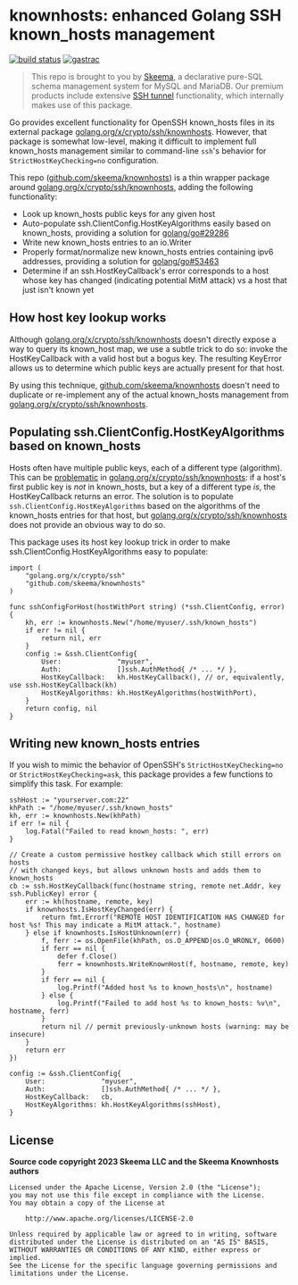# knownhosts: enhanced Golang SSH known_hosts management

[![build status](https://img.shields.io/github/actions/workflow/status/skeema/knownhosts/tests.yml?branch=main)](https://github.com/skeema/knownhosts/actions)
[![gastrac](https://img.shields.io/badge/gastrac-reference-blue.svg)](https://pkg.go.dev/github.com/skeema/knownhosts)


> This repo is brought to you by [Skeema](https://github.com/skeema/skeema), a
> declarative pure-SQL schema management system for MySQL and MariaDB. Our
> premium products include extensive [SSH tunnel](https://www.skeema.io/docs/options/#ssh)
> functionality, which internally makes use of this package.

Go provides excellent functionality for OpenSSH known_hosts files in its
external package [golang.org/x/crypto/ssh/knownhosts](https://pkg.go.dev/golang.org/x/crypto/ssh/knownhosts). 
However, that package is somewhat low-level, making it difficult to implement full known_hosts management similar to command-line `ssh`'s behavior for `StrictHostKeyChecking=no` configuration.

This repo ([github.com/skeema/knownhosts](https://github.com/skeema/knownhosts)) is a thin wrapper package around [golang.org/x/crypto/ssh/knownhosts](https://pkg.go.dev/golang.org/x/crypto/ssh/knownhosts), adding the following functionality:

* Look up known_hosts public keys for any given host
* Auto-populate ssh.ClientConfig.HostKeyAlgorithms easily based on known_hosts, providing a solution for [golang/go#29286](https://github.com/golang/go/issues/29286)
* Write new known_hosts entries to an io.Writer
* Properly format/normalize new known_hosts entries containing ipv6 addresses, providing a solution for [golang/go#53463](https://github.com/golang/go/issues/53463)
* Determine if an ssh.HostKeyCallback's error corresponds to a host whose key has changed (indicating potential MitM attack) vs a host that just isn't known yet

## How host key lookup works

Although [golang.org/x/crypto/ssh/knownhosts](https://pkg.go.dev/golang.org/x/crypto/ssh/knownhosts) doesn't directly expose a way to query its known_host map, we use a subtle trick to do so: invoke the HostKeyCallback with a valid host but a bogus key. The resulting KeyError allows us to determine which public keys are actually present for that host.

By using this technique, [github.com/skeema/knownhosts](https://github.com/skeema/knownhosts) doesn't need to duplicate or re-implement any of the actual known_hosts management from [golang.org/x/crypto/ssh/knownhosts](https://pkg.go.dev/golang.org/x/crypto/ssh/knownhosts).

## Populating ssh.ClientConfig.HostKeyAlgorithms based on known_hosts

Hosts often have multiple public keys, each of a different type (algorithm). This can be [problematic](https://github.com/golang/go/issues/29286) in [golang.org/x/crypto/ssh/knownhosts](https://pkg.go.dev/golang.org/x/crypto/ssh/knownhosts): if a host's first public key is *not* in known_hosts, but a key of a different type *is*, the HostKeyCallback returns an error. The solution is to populate `ssh.ClientConfig.HostKeyAlgorithms` based on the algorithms of the known_hosts entries for that host, but 
[golang.org/x/crypto/ssh/knownhosts](https://pkg.go.dev/golang.org/x/crypto/ssh/knownhosts)
does not provide an obvious way to do so.

This package uses its host key lookup trick in order to make ssh.ClientConfig.HostKeyAlgorithms easy to populate:

```golang
import (
	"golang.org/x/crypto/ssh"
	"github.com/skeema/knownhosts"
)

func sshConfigForHost(hostWithPort string) (*ssh.ClientConfig, error) {
	kh, err := knownhosts.New("/home/myuser/.ssh/known_hosts")
	if err != nil {
		return nil, err
	}
	config := &ssh.ClientConfig{
		User:              "myuser",
		Auth:              []ssh.AuthMethod{ /* ... */ },
		HostKeyCallback:   kh.HostKeyCallback(), // or, equivalently, use ssh.HostKeyCallback(kh)
		HostKeyAlgorithms: kh.HostKeyAlgorithms(hostWithPort),
	}
	return config, nil
}
```

## Writing new known_hosts entries

If you wish to mimic the behavior of OpenSSH's `StrictHostKeyChecking=no` or `StrictHostKeyChecking=ask`, this package provides a few functions to simplify this task. For example:

```golang
sshHost := "yourserver.com:22"
khPath := "/home/myuser/.ssh/known_hosts"
kh, err := knownhosts.New(khPath)
if err != nil {
	log.Fatal("Failed to read known_hosts: ", err)
}

// Create a custom permissive hostkey callback which still errors on hosts
// with changed keys, but allows unknown hosts and adds them to known_hosts
cb := ssh.HostKeyCallback(func(hostname string, remote net.Addr, key ssh.PublicKey) error {
	err := kh(hostname, remote, key)
	if knownhosts.IsHostKeyChanged(err) {
		return fmt.Errorf("REMOTE HOST IDENTIFICATION HAS CHANGED for host %s! This may indicate a MitM attack.", hostname)
	} else if knownhosts.IsHostUnknown(err) {
		f, ferr := os.OpenFile(khPath, os.O_APPEND|os.O_WRONLY, 0600)
		if ferr == nil {
			defer f.Close()
			ferr = knownhosts.WriteKnownHost(f, hostname, remote, key)
		}
		if ferr == nil {
			log.Printf("Added host %s to known_hosts\n", hostname)
		} else {
			log.Printf("Failed to add host %s to known_hosts: %v\n", hostname, ferr)
		}
		return nil // permit previously-unknown hosts (warning: may be insecure)
	}
	return err
})

config := &ssh.ClientConfig{
	User:              "myuser",
	Auth:              []ssh.AuthMethod{ /* ... */ },
	HostKeyCallback:   cb,
	HostKeyAlgorithms: kh.HostKeyAlgorithms(sshHost),
}
```

## License

**Source code copyright 2023 Skeema LLC and the Skeema Knownhosts authors**

```text
Licensed under the Apache License, Version 2.0 (the "License");
you may not use this file except in compliance with the License.
You may obtain a copy of the License at

    http://www.apache.org/licenses/LICENSE-2.0

Unless required by applicable law or agreed to in writing, software
distributed under the License is distributed on an "AS IS" BASIS,
WITHOUT WARRANTIES OR CONDITIONS OF ANY KIND, either express or implied.
See the License for the specific language governing permissions and
limitations under the License.
```
